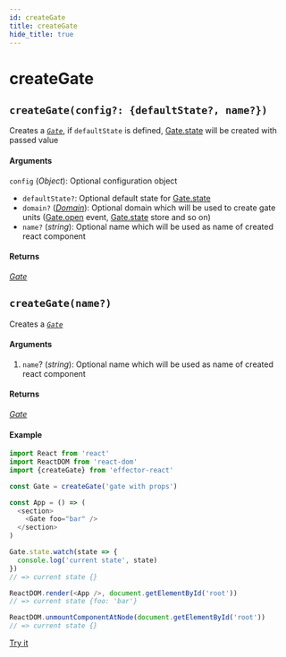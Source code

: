 ```yaml
---
id: createGate
title: createGate
hide_title: true
---
```


# createGate

## `createGate(config?: {defaultState?, name?})`

Creates a [_`Gate`_](./Gate.md), if `defaultState` is defined, [Gate.state](./Gate.md#state) will be created with passed value

#### Arguments

`config` (_Object_): Optional configuration object

- `defaultState?`: Optional default state for [Gate.state](./Gate.md#state)
- `domain?` ([_Domain_](../effector/Domain.md)): Optional domain which will be used to create gate units ([Gate.open](./Gate.md#open) event, [Gate.state](./Gate.md#state) store and so on)
- `name?` (_string_): Optional name which will be used as name of created react component

#### Returns

[_Gate_](./Gate.md)

## `createGate(name?)`

Creates a [_`Gate`_](Gate.md)

#### Arguments

1. `name`? (_string_): Optional name which will be used as name of created react component

#### Returns

[_Gate_](./Gate.md)

#### Example

```js try
import React from 'react'
import ReactDOM from 'react-dom'
import {createGate} from 'effector-react'

const Gate = createGate('gate with props')

const App = () => (
  <section>
    <Gate foo="bar" />
  </section>
)

Gate.state.watch(state => {
  console.log('current state', state)
})
// => current state {}

ReactDOM.render(<App />, document.getElementById('root'))
// => current state {foo: 'bar'}

ReactDOM.unmountComponentAtNode(document.getElementById('root'))
// => current state {}
```

[Try it](https://share.effector.dev/mMZSQclh)
